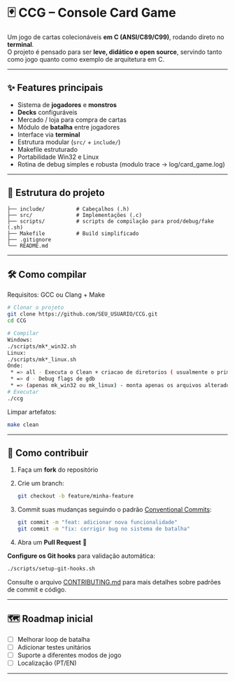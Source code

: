 # 🃏 CCG – Console Card Game

Um jogo de cartas colecionáveis **em C (ANSI/C89/C99)**, rodando direto no **terminal**.  
O projeto é pensado para ser **leve, didático e open source**, servindo tanto como jogo quanto como exemplo de arquitetura em C.

---

## ✨ Features principais

- Sistema de **jogadores** e **monstros**
- **Decks** configuráveis
- Mercado / loja para compra de cartas
- Módulo de **batalha** entre jogadores
- Interface via **terminal**
- Estrutura modular (`src/` + `include/`)
- Makefile estruturado
- Portabilidade Win32 e Linux
- Rotina de debug simples e robusta (modulo trace -> log/card_game.log)

---

## 📂 Estrutura do projeto

```
├── include/          # Cabeçalhos (.h)
├── src/              # Implementações (.c)
├── scripts/          # scripts de compilação para prod/debug/fake (.sh)
├── Makefile          # Build simplificado
├── .gitignore
└── README.md
```

---

## 🛠️ Como compilar

Requisitos: GCC ou Clang + Make

```bash
# Clonar o projeto
git clone https://github.com/SEU_USUARIO/CCG.git
cd CCG

# Compilar
Windows:
./scripts/mk*_win32.sh
Linux:
./scripts/mk*_linux.sh
Onde:
 * => all - Executa o Clean + criacao de diretorios ( usualmente o primeiro make do dia deve ser este )
 * => d - Debug flags de gdb
 * => (apenas mk_win32 ou mk_linux) - monta apenas os arquivos alterados desde a ultima compilacao
# Executar
./ccg
```

Limpar artefatos:

```bash
make clean
```

---

## 🤝 Como contribuir

1. Faça um **fork** do repositório
2. Crie um branch:

   ```bash
   git checkout -b feature/minha-feature
   ```

3. Commit suas mudanças seguindo o padrão [Conventional Commits](https://www.conventionalcommits.org/):

   ```bash
   git commit -m "feat: adicionar nova funcionalidade"
   git commit -m "fix: corrigir bug no sistema de batalha"
   ```

4. Abra um **Pull Request** 🎉

**Configure os Git hooks** para validação automática:

```bash
./scripts/setup-git-hooks.sh
```

Consulte o arquivo [CONTRIBUTING.md](CONTRIBUTING.md) para mais detalhes sobre padrões de commit e código.

---

## 🗺️ Roadmap inicial

- [ ] Melhorar loop de batalha
- [ ] Adicionar testes unitários
- [ ] Suporte a diferentes modos de jogo
- [ ] Localização (PT/EN)

---
